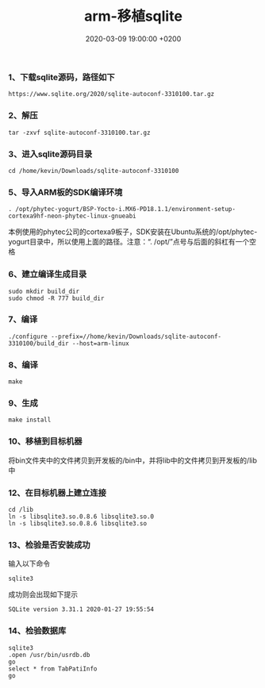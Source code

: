 ﻿---
layout: post
title:  "arm-移植sqlite"
date:   2020-03-09 19:00:00 +0200
categories: arm
---
### 1、下载sqlite源码，路径如下
```
https://www.sqlite.org/2020/sqlite-autoconf-3310100.tar.gz
```
### 2、解压
```
tar -zxvf sqlite-autoconf-3310100.tar.gz
```
### 3、进入sqlite源码目录
```
cd /home/kevin/Downloads/sqlite-autoconf-3310100
```
### 5、导入ARM板的SDK编译环境
```
. /opt/phytec-yogurt/BSP-Yocto-i.MX6-PD18.1.1/environment-setup-cortexa9hf-neon-phytec-linux-gnueabi
```
本例使用的phytec公司的cortexa9板子，SDK安装在Ubuntu系统的/opt/phytec-yogurt目录中，所以使用上面的路径。注意：“. /opt/”点号与后面的斜杠有一个空格   
### 6、建立编译生成目录
```
sudo mkdir build_dir
sudo chmod -R 777 build_dir
```
### 7、编译
```
./configure --prefix=//home/kevin/Downloads/sqlite-autoconf-3310100/build_dir --host=arm-linux
```
### 8、编译
```
make
```
### 9、生成
```
make install
```
### 10、移植到目标机器
将bin文件夹中的文件拷贝到开发板的/bin中，并将lib中的文件拷贝到开发板的/lib中   
### 12、在目标机器上建立连接
```
cd /lib
ln -s libsqlite3.so.0.8.6 libsqlite3.so.0
ln -s libsqlite3.so.0.8.6 libsqlite3.so
```
### 13、检验是否安装成功
输入以下命令  
```
sqlite3  
```
成功则会出现如下提示   
```
SQLite version 3.31.1 2020-01-27 19:55:54
```
### 14、检验数据库
```
sqlite3
.open /usr/bin/usrdb.db
go
select * from TabPatiInfo
go
```
